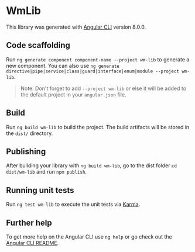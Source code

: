 # WmLib

This library was generated with [Angular CLI](https://github.com/angular/angular-cli) version 8.0.0.

## Code scaffolding

Run `ng generate component component-name --project wm-lib` to generate a new component. You can also use `ng generate directive|pipe|service|class|guard|interface|enum|module --project wm-lib`.
> Note: Don't forget to add `--project wm-lib` or else it will be added to the default project in your `angular.json` file. 

## Build

Run `ng build wm-lib` to build the project. The build artifacts will be stored in the `dist/` directory.

## Publishing

After building your library with `ng build wm-lib`, go to the dist folder `cd dist/wm-lib` and run `npm publish`.

## Running unit tests

Run `ng test wm-lib` to execute the unit tests via [Karma](https://karma-runner.github.io).

## Further help

To get more help on the Angular CLI use `ng help` or go check out the [Angular CLI README](https://github.com/angular/angular-cli/blob/master/README.md).
